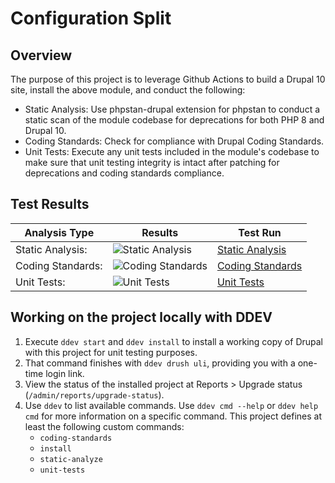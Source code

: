 # Configuration Split

## Overview

The purpose of this project is to leverage Github Actions to build a Drupal 10 site, install the above module, and conduct the following:

* Static Analysis:  Use phpstan-drupal extension for phpstan to conduct a static scan of the module codebase for deprecations for both PHP 8 and Drupal 10.
* Coding Standards:  Check for compliance with Drupal Coding Standards.
* Unit Tests:  Execute any unit tests included in the module's codebase to make sure that unit testing integrity is intact after patching for deprecations and coding standards compliance.

## Test Results

| Analysis Type | Results | Test Run |
| ----- | ----- | ----- |
| Static Analysis: | ![Static Analysis](https://github.com/Drupal-10-Compatibility/config_split/actions/workflows/static_analysis.yml/badge.svg) | [Static Analysis](https://github.com/Drupal-10-Compatibility/config_split/actions/workflows/static_analysis.yml) |
| Coding Standards: | ![Coding Standards](https://github.com/Drupal-10-Compatibility/config_split/actions/workflows/coding_standards.yml/badge.svg) | [Coding Standards](https://github.com/Drupal-10-Compatibility/config_split/actions/workflows/coding_standards.yml) |
| Unit Tests: | ![Unit Tests](https://github.com/Drupal-10-Compatibility/config_split/actions/workflows/unit_tests.yml/badge.svg) | [Unit Tests](https://github.com/Drupal-10-Compatibility/config_split/actions/workflows/unit_tests.yml) |

## Working on the project locally with DDEV

1. Execute `ddev start` and `ddev install` to install a working copy of Drupal
   with this project for unit testing purposes.
1. That command finishes with `ddev drush uli`, providing you with a one-time
   login link.
1. View the status of the installed project at Reports > Upgrade status
   (`/admin/reports/upgrade-status`).
1. Use `ddev` to list available commands. Use `ddev cmd --help` or `ddev help
   cmd` for more information on a specific command. This project defines at
   least the following custom commands:
   - `coding-standards`
   - `install`
   - `static-analyze`
   - `unit-tests`

